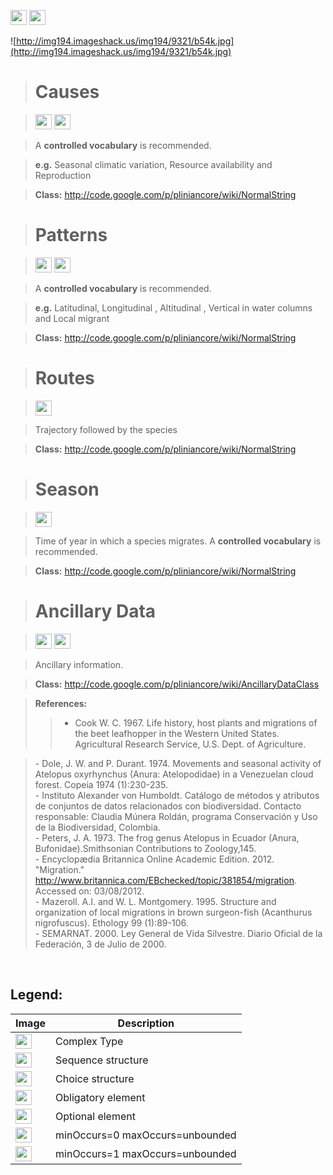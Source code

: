 <img src='http://imageshack.us/a/img16/5397/multipleg.jpg' width='26' height='24' /> <img src='http://img6.imageshack.us/img6/1315/sequencej.jpg' width='26' height='24' />


![http://img194.imageshack.us/img194/9321/b54k.jpg](http://img194.imageshack.us/img194/9321/b54k.jpg)



> # Causes #

> <img src='http://img585.imageshack.us/img585/4808/optional.jpg' width='26' height='24' /> <img src='http://img19.imageshack.us/img19/4356/infinitol.jpg' width='26' height='24' />

> A <b>controlled vocabulary</b> is recommended.

> <b>e.g.</b> Seasonal climatic variation, Resource availability and Reproduction

> <b>Class:</b> http://code.google.com/p/pliniancore/wiki/NormalString

> # Patterns #

> <img src='http://img585.imageshack.us/img585/4808/optional.jpg' width='26' height='24' /> <img src='http://img19.imageshack.us/img19/4356/infinitol.jpg' width='26' height='24' />

> A <b>controlled vocabulary</b> is recommended.

> <b>e.g.</b> Latitudinal, Longitudinal , Altitudinal , Vertical in water columns and Local migrant

> <b>Class:</b> http://code.google.com/p/pliniancore/wiki/NormalString

> # Routes #

> <img src='http://img585.imageshack.us/img585/4808/optional.jpg' width='26' height='24' />

> Trajectory followed by the species

> <b>Class:</b> http://code.google.com/p/pliniancore/wiki/NormalString


> # Season #

> <img src='http://img585.imageshack.us/img585/4808/optional.jpg' width='26' height='24' />

> Time of year in which a species migrates. A <b>controlled vocabulary</b> is recommended.

> <b>Class:</b> http://code.google.com/p/pliniancore/wiki/NormalString

> # Ancillary Data #

> <img src='http://imageshack.us/a/img16/5397/multipleg.jpg' width='26' height='24' /> <img src='http://img19.imageshack.us/img19/4356/infinitol.jpg' width='26' height='24' />

> Ancillary information.

> <b>Class:</b> http://code.google.com/p/pliniancore/wiki/AncillaryDataClass

> <b>References:</b>
> > - Cook W. C. 1967. Life history, host plants and migrations of the beet leafhopper in the Western United States. Agricultural Research Service, U.S. Dept. of Agriculture. <br>
<blockquote>- Dole, J. W. and P. Durant. 1974. Movements and seasonal activity of Atelopus oxyrhynchus (Anura: Atelopodidae) in a Venezuelan cloud forest. Copeia 1974 (1):230-235. <br>
- Instituto Alexander von Humboldt. Catálogo de métodos y atributos de conjuntos de datos relacionados con biodiversidad. Contacto responsable: Claudia Múnera Roldán, programa Conservación y Uso de la Biodiversidad, Colombia. <br>
- Peters, J. A. 1973. The frog genus Atelopus in Ecuador (Anura, Bufonidae).Smithsonian Contributions to Zoology,145.<br>
- Encyclopædia Britannica Online Academic Edition. 2012. "Migration." <a href='http://www.britannica.com/EBchecked/topic/381854/migration'>http://www.britannica.com/EBchecked/topic/381854/migration</a>. Accessed on: 03/08/2012. <br>
- Mazeroll. A.I. and W. L. Montgomery. 1995. Structure and organization of local migrations in brown surgeon-fish (Acanthurus nigrofuscus). Ethology 99 (1):89-106. <br>
- SEMARNAT. 2000. Ley General de Vida Silvestre. Diario Oficial de la Federación, 3 de Julio de 2000. <br></blockquote></li></ul>


<br>
<h2><b>Legend:</b></h2>

<table><thead><th>Image</th><th>Description</th></thead><tbody>
<tr><td><img src='http://imageshack.us/a/img16/5397/multipleg.jpg' width='26' height='24' /></td><td>Complex Type</td></tr>
<tr><td><img src='http://img6.imageshack.us/img6/1315/sequencej.jpg' width='26' height='24' /></td><td>Sequence structure</td></tr>
<tr><td><img src='http://img266.imageshack.us/img266/2791/choice.jpg' width='26' height='24' /></td><td>Choice structure</td></tr>
<tr><td><img src='http://img52.imageshack.us/img52/2777/elementkw.jpg' width='26' height='24' /></td><td>Obligatory element</td></tr>
<tr><td><img src='http://img585.imageshack.us/img585/4808/optional.jpg' width='26' height='24' /></td><td>Optional element</td></tr>
<tr><td><img src='http://img19.imageshack.us/img19/4356/infinitol.jpg' width='26' height='24' /></td><td>minOccurs=0 maxOccurs=unbounded</td></tr>
<tr><td><img src='http://img198.imageshack.us/img198/6134/unoinfinito.jpg' width='26' height='24' /></td><td>minOccurs=1 maxOccurs=unbounded</td></tr>